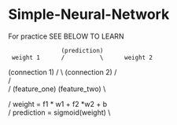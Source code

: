 # Simple-Neural-Network
For practice
SEE BELOW TO LEARN


                   (prediction)
     weight 1	   /          \	     weight 2
  (connection 1)  /			   \  (connection 2)
				 /				\
				/				 \
/			(feature_one)	 (feature_two)                              \

/			weight = f1 * w1 + f2 *w2  + b                              \
/			prediction = sigmoid(weight)                                \
